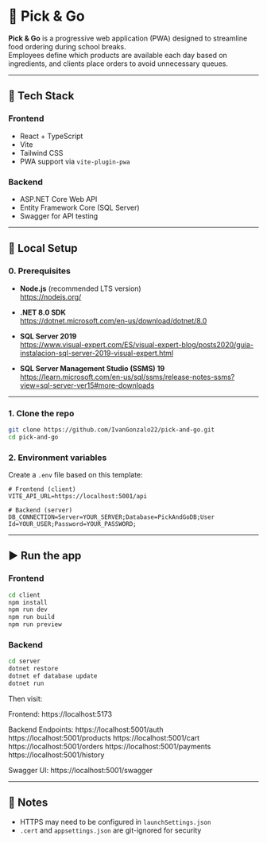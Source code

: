 
# 🧾 Pick & Go

**Pick & Go** is a progressive web application (PWA) designed to streamline food ordering during school breaks.  
Employees define which products are available each day based on ingredients, and clients place orders to avoid unnecessary queues.

---

## 🚀 Tech Stack

### Frontend
- React + TypeScript
- Vite
- Tailwind CSS
- PWA support via `vite-plugin-pwa`

### Backend
- ASP.NET Core Web API
- Entity Framework Core (SQL Server)
- Swagger for API testing

---

## 🔧 Local Setup

### 0. Prerequisites

- **Node.js** (recommended LTS version)  
  https://nodejs.org/

- **.NET 8.0 SDK**  
  https://dotnet.microsoft.com/en-us/download/dotnet/8.0

- **SQL Server 2019**  
  https://www.visual-expert.com/ES/visual-expert-blog/posts2020/guia-instalacion-sql-server-2019-visual-expert.html

- **SQL Server Management Studio (SSMS) 19**  
  https://learn.microsoft.com/en-us/sql/ssms/release-notes-ssms?view=sql-server-ver15#more-downloads

---

### 1. Clone the repo

```bash
git clone https://github.com/IvanGonzalo22/pick-and-go.git
cd pick-and-go
```

### 2. Environment variables

Create a `.env` file based on this template:

```env
# Frontend (client)
VITE_API_URL=https://localhost:5001/api

# Backend (server)
DB_CONNECTION=Server=YOUR_SERVER;Database=PickAndGoDB;User Id=YOUR_USER;Password=YOUR_PASSWORD;
```

---

## ▶️ Run the app

### Frontend

```bash
cd client
npm install
npm run dev
npm run build
npm run preview
```

### Backend

```bash
cd server
dotnet restore
dotnet ef database update
dotnet run
```

Then visit:

Frontend:
https://localhost:5173

Backend Endpoints:
https://localhost:5001/auth
https://localhost:5001/products
https://localhost:5001/cart
https://localhost:5001/orders
https://localhost:5001/payments
https://localhost:5001/history

Swagger UI:
https://localhost:5001/swagger

---

## 📌 Notes

- HTTPS may need to be configured in `launchSettings.json`
- `.cert` and `appsettings.json` are git-ignored for security
